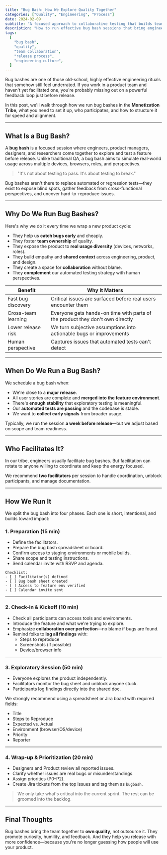 ```yaml
---
title: "Bug Bash: How We Explore Quality Together"
categories: ["Quality", "Engineering", "Process"]
date: 2024-02-09
subtitle: "A focused approach to collaborative testing that builds team ownership of quality before release"
description: "How to run effective bug bash sessions that bring engineering, product, and design together to explore quality through cross-functional collaboration and real-world testing scenarios."
tags:
  [
    "bug bash",
    "quality",
    "team collaboration",
    "release process",
    "engineering culture",
  ]
---
```


Bug bashes are one of those old-school, highly effective engineering rituals that somehow still feel underrated. If you work in a product team and haven't yet facilitated one, you're probably missing out on a powerful feedback loop just before release.

In this post, we'll walk through how we run bug bashes in the **Monetization Tribe**, what you need to set it up, who participates, and how to structure it for speed and alignment.

---

## What Is a Bug Bash?

A **bug bash** is a focused session where engineers, product managers, designers, and researchers come together to explore and test a feature before release. Unlike traditional QA, a bug bash aims to simulate real-world usage across multiple devices, browsers, roles, and perspectives.

> "It's not about testing to pass. It's about testing to break."

Bug bashes aren't there to replace automated or regression tests—they exist to expose blind spots, gather feedback from cross-functional perspectives, and uncover hard-to-reproduce issues.

---

## Why Do We Run Bug Bashes?

Here's why we do it every time we wrap a new product cycle:

- They help us **catch bugs early** and cheaply.
- They foster **team ownership** of quality.
- They expose the product to **real usage diversity** (devices, networks, roles).
- They build empathy and **shared context** across engineering, product, and design.
- They create a space for **collaboration** without blame.
- They **complement** our automated testing strategy with human perspectives.

| Benefit             | Why It Matters                                                                |
| ------------------- | ----------------------------------------------------------------------------- |
| Fast bug discovery  | Critical issues are surfaced before real users encounter them                 |
| Cross-team learning | Everyone gets hands-on time with parts of the product they don't own directly |
| Lower release risk  | We turn subjective assumptions into actionable bugs or improvements           |
| Human perspective   | Captures issues that automated tests can't detect                             |

---

## When Do We Run a Bug Bash?

We schedule a bug bash when:

- We're close to a **major release**.
- All user stories are complete and **merged into the feature environment**.
- There's **enough stability** that exploratory testing is meaningful.
- Our **automated tests are passing** and the codebase is stable.
- We want to **collect early signals** from broader usage.

Typically, we run the session **a week before release**—but we adjust based on scope and team readiness.

---

## Who Facilitates It?

In our tribe, engineers usually facilitate bug bashes. But facilitation can rotate to anyone willing to coordinate and keep the energy focused.

We recommend **two facilitators** per session to handle coordination, unblock participants, and manage documentation.

---

## How We Run It

We split the bug bash into four phases. Each one is short, intentional, and builds toward impact:

### 1. Preparation (15 min)

- Define the facilitators.
- Prepare the bug bash spreadsheet or board.
- Confirm access to staging environments or mobile builds.
- Share scope and testing instructions.
- Send calendar invite with RSVP and agenda.

```text
Checklist:
- [ ] Facilitator(s) defined
- [ ] Bug bash sheet created
- [ ] Access to feature env verified
- [ ] Calendar invite sent
```

---

### 2. Check-in & Kickoff (10 min)

- Check all participants can access tools and environments.
- Introduce the feature and what we're trying to explore.
- Emphasize **collaboration over perfection**—no blame if bugs are found.
- Remind folks to **log all findings** with:
  - Steps to reproduce
  - Screenshots (if possible)
  - Device/browser info

---

### 3. Exploratory Session (50 min)

- Everyone explores the product independently.
- Facilitators monitor the bug sheet and unblock anyone stuck.
- Participants log findings directly into the shared doc.

We strongly recommend using a spreadsheet or Jira board with required fields:

- Title
- Steps to Reproduce
- Expected vs. Actual
- Environment (browser/OS/device)
- Priority
- Reporter

---

### 4. Wrap-up & Prioritization (20 min)

- Designers and Product review all reported issues.
- Clarify whether issues are real bugs or misunderstandings.
- Assign priorities (P0–P2).
- Create Jira tickets from the top issues and tag them as `bugbash`.

> We only take what's critical into the current sprint.
> The rest can be groomed into the backlog.

---

## Final Thoughts

Bug bashes bring the team together to **own quality**, not outsource it. They promote curiosity, humility, and feedback. And they help you release with more confidence—because you're no longer guessing how people will use your product.
